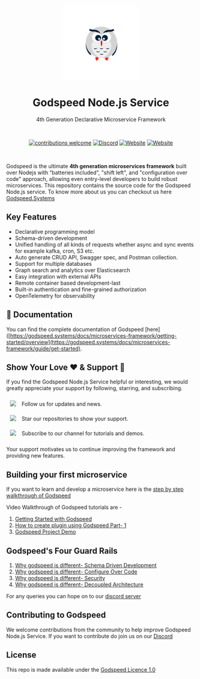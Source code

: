 <div align="center">
    <a href="https://github.com/godspeedsystems/">
        <img width="200" height="200" src="https://github.com/godspeedsystems/godspeed-cli/blob/main/logo.png">
    </a>
    <h1 align="center">Godspeed Node.js Service</h1>
<p align="center">
  4th Generation Declarative Microservice Framework
</p>
<br>

  <p>

[![contributions welcome](https://badgen.net/static/follow/youtube/red)](https://www.youtube.com/@godspeed.systems/videos)
[![Discord](https://img.shields.io/badge/chat-discord-brightgreen.svg?logo=discord&style=flat)](https://discord.com/invite/MKjv3KdD7X)
[![Website](https://img.shields.io/website?url=https%3A%2F%2Fgodspeed.systems%2F)](https://godspeed.systems/)
[![Website](https://badgen.net/static/follow/linkedin/blue)](https://www.linkedin.com/company/godspeed-systems/)

  </p>
  <br />
</div>

Godspeed is the ultimate **4th generation microservices framework** built over Nodejs with “batteries included", "shift left", and "configuration over code" approach, allowing even entry-level developers to build robust microservices. This repository contains the source code for the Godspeed Node.js service. To know more about us you can checkout us here [Godspeed.Systems](https://godspeed.systems)

## Key Features

- Declarative programming model
- Schema-driven development
- Unified handling of all kinds of requests whether async and sync events for example kafka, cron, S3 etc.
- Auto generate CRUD API, Swagger spec, and Postman collection.
- Support for multiple databases
- Graph search and analytics over Elasticsearch
- Easy integration with external APIs
- Remote container based development-last
- Built-in authentication and fine-grained authorization
- OpenTelemetry for observability

## 📖 Documentation <a name="Documentation"></a>

You can find the complete documentation of Godspeed [here]([https://godspeed.systems/docs/microservices-framework/getting-started/overview](https://godspeed.systems/docs/microservices-framework/guide/get-started).

## Show Your Love ❤️ & Support 🙏

If you find the Godspeed Node.js Service helpful or interesting, we would greatly appreciate your support by following, starring, and subscribing.

<div style="display: flex; align-items: center;">
    <a style="margin: 10px;" href="https://www.linkedin.com/company/godspeed-systems/"><img src="https://badgen.net/static/follow/linkedin/blue"></a>
    <span style="margin-left: 5px;">Follow us for updates and news.</span>
</div>
<div style="display: flex; align-items: center;">
    <a style="margin: 10px;" href="https://github.com/godspeedsystems/gs-node-service/"><img src="https://badgen.net/static/follow/github/Priority-green"></a>
    <span style="margin-left: 5px;">Star our repositories to show your support.</span>
</div>
<div style="display: flex; align-items: center;">
    <a style="margin: 10px;" href="https://www.youtube.com/@godspeed.systems/videos"><img src="https://badgen.net/static/follow/youtube/red"></a>
    <span style="margin-left: 5px;">Subscribe to our channel for tutorials and demos.</span>
</div>

Your support motivates us to continue improving the framework and providing new features.

## Building your first microservice

If you want to learn and develop a microservice here is the [step by step walkthrough of Godspeed](https://docs.godspeed.systems/microservices-framework/getting-started/overview)

Video Walkthrough of Godspeed tutorials are -

1. [Getting Started with Godspeed](https://youtu.be/vudhjYjGeLQ?si=JQZszFgJ0fZXcZuW)
2. [How to create plugin using Godspeed Part- 1](https://youtu.be/owQEuBO8_lk?si=WF_vIF8smdlExD9W)
3. [Godspeed Project Demo](https://youtu.be/UD6m4Z_nLCc?si=Y3UuRi-tMAklpeho)

## Godspeed's Four Guard Rails

1. [Why godspeed is different- Schema Driven Development](https://youtu.be/jtn8rvfs7lo?si=9a_M8a2-8OpjPTDv)
2. [Why godspeed is different- Configure Over Code ](https://youtu.be/7y7-gx80Nsc?si=viUibifihQHG9IkI)
3. [Why godspeed is different- Security](https://youtu.be/nVn86r3Sguo?si=AUPVS2l_mwt-bNK8)
4. [Why godspeed is different- Decoupled Architecture](https://youtu.be/tVWDbVPsLFQ?si=ydNQN_pNdXXq4heB)

For any queries you can hope on to our [discord server](https://discord.gg/mjBa3RvTP5)

## Contributing to Godspeed

We welcome contributions from the community to help improve Godspeed Node.js Service. If you want to contribute do join us on our [Discord](https://discord.gg/mjBa3RvTP5)

## License

This repo is made available under the [Godspeed Licence 1.0](https://github.com/godspeedsystems/gs-node-service/blob/master/LICENSE.md)
